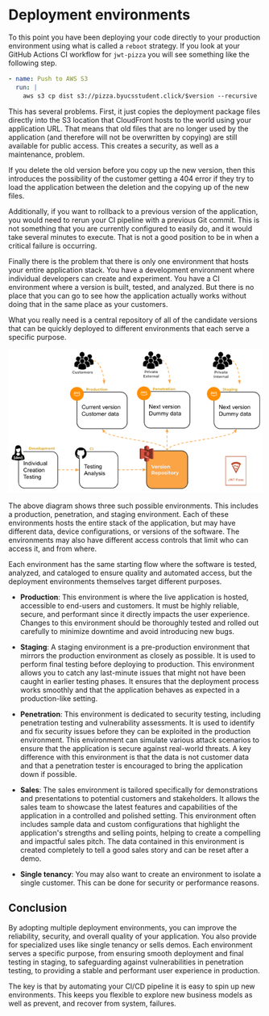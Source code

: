# Deployment environments

To this point you have been deploying your code directly to your production environment using what is called a `reboot` strategy. If you look at your GitHub Actions CI workflow for `jwt-pizza` you will see something like the following step.

```yml
- name: Push to AWS S3
  run: |
    aws s3 cp dist s3://pizza.byucsstudent.click/$version --recursive
```

This has several problems. First, it just copies the deployment package files directly into the S3 location that CloudFront hosts to the world using your application URL. That means that old files that are no longer used by the application (and therefore will not be overwritten by copying) are still available for public access. This creates a security, as well as a maintenance, problem.

If you delete the old version before you copy up the new version, then this introduces the possibility of the customer getting a 404 error if they try to load the application between the deletion and the copying up of the new files.

Additionally, if you want to rollback to a previous version of the application, you would need to rerun your CI pipeline with a previous Git commit. This is not something that you are currently configured to easily do, and it would take several minutes to execute. That is not a good position to be in when a critical failure is occurring.

Finally there is the problem that there is only one environment that hosts your entire application stack. You have a development environment where individual developers can create and experiment. You have a CI environment where a version is built, tested, and analyzed. But there is no place that you can go to see how the application actually works without doing that in the same place as your customers.

What you really need is a central repository of all of the candidate versions that can be quickly deployed to different environments that each serve a specific purpose.

![Environments](environments.png)

The above diagram shows three such possible environments. This includes a production, penetration, and staging environment. Each of these environments hosts the entire stack of the application, but may have different data, device configurations, or versions of the software. The environments may also have different access controls that limit who can access it, and from where.

Each environment has the same starting flow where the software is tested, analyzed, and cataloged to ensure quality and automated access, but the deployment environments themselves target different purposes.

- **Production**: This environment is where the live application is hosted, accessible to end-users and customers. It must be highly reliable, secure, and performant since it directly impacts the user experience. Changes to this environment should be thoroughly tested and rolled out carefully to minimize downtime and avoid introducing new bugs.

- **Staging**: A staging environment is a pre-production environment that mirrors the production environment as closely as possible. It is used to perform final testing before deploying to production. This environment allows you to catch any last-minute issues that might not have been caught in earlier testing phases. It ensures that the deployment process works smoothly and that the application behaves as expected in a production-like setting.

- **Penetration**: This environment is dedicated to security testing, including penetration testing and vulnerability assessments. It is used to identify and fix security issues before they can be exploited in the production environment. This environment can simulate various attack scenarios to ensure that the application is secure against real-world threats. A key difference with this environment is that the data is not customer data and that a penetration tester is encouraged to bring the application down if possible.

- **Sales**: The sales environment is tailored specifically for demonstrations and presentations to potential customers and stakeholders. It allows the sales team to showcase the latest features and capabilities of the application in a controlled and polished setting. This environment often includes sample data and custom configurations that highlight the application's strengths and selling points, helping to create a compelling and impactful sales pitch. The data contained in this environment is created completely to tell a good sales story and can be reset after a demo.

- **Single tenancy**: You may also want to create an environment to isolate a single customer. This can be done for security or performance reasons.

## Conclusion

By adopting multiple deployment environments, you can improve the reliability, security, and overall quality of your application. You also provide for specialized uses like single tenancy or sells demos. Each environment serves a specific purpose, from ensuring smooth deployment and final testing in staging, to safeguarding against vulnerabilities in penetration testing, to providing a stable and performant user experience in production.

The key is that by automating your CI/CD pipeline it is easy to spin up new environments. This keeps you flexible to explore new business models as well as prevent, and recover from system, failures.
